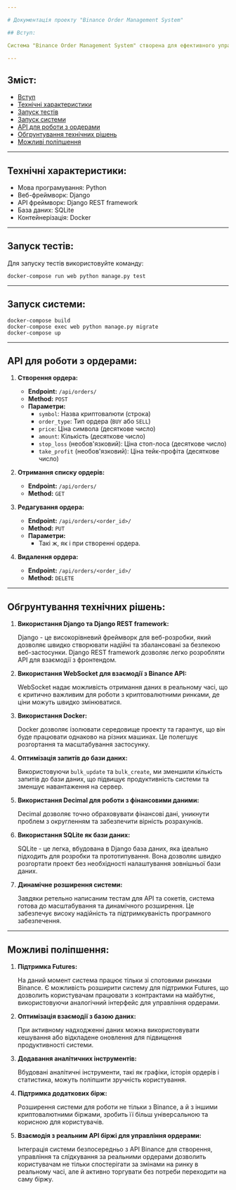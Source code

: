```yaml
---

# Документація проекту "Binance Order Management System"

## Вступ:

Система "Binance Order Management System" створена для ефективного управління ордерами в реальному часі, використовуючи дані з Binance через WebSocket.

---
```


## Зміст:

- [Вступ](#вступ)
- [Технічні характеристики](#технічні-характеристики)
- [Запуск тестів](#запуск-тестів)
- [Запуск системи](#запуск-системи)
- [API для роботи з ордерами](#api-для-роботи-з-ордерами)
- [Обгрунтування технічних рішень](#обгрунтування-технічних-рішень)
- [Можливі поліпшення](#можливі-поліпшення)

---

## Технічні характеристики:

- Мова програмування: Python
- Веб-фреймворк: Django
- API фреймворк: Django REST framework
- База даних: SQLite
- Контейнерізація: Docker

---

## Запуск тестів:

Для запуску тестів використовуйте команду:

```
docker-compose run web python manage.py test
```

---

## Запуск системи:

```
docker-compose build
docker-compose exec web python manage.py migrate
docker-compose up
```

---

## API для роботи з ордерами:

1. **Створення ордера:**

   - **Endpoint:** `/api/orders/`
   - **Method:** `POST`
   - **Параметри:** 
     - `symbol`: Назва криптовалюти (строка)
     - `order_type`: Тип ордера (`BUY` або `SELL`)
     - `price`: Ціна символа (десяткове число)
     - `amount`: Кількість (десяткове число)
     - `stop_loss` (необов'язковий): Ціна стоп-лоса (десяткове число)
     - `take_profit` (необов'язковий): Ціна тейк-профіта (десяткове число)

2. **Отримання списку ордерів:**

   - **Endpoint:** `/api/orders/`
   - **Method:** `GET`

3. **Редагування ордера:**

   - **Endpoint:** `/api/orders/<order_id>/`
   - **Method:** `PUT`
   - **Параметри:** 
     - Такі ж, як і при створенні ордера.

4. **Видалення ордера:**

   - **Endpoint:** `/api/orders/<order_id>/`
   - **Method:** `DELETE`

---

## Обгрунтування технічних рішень:

1. **Використання Django та Django REST framework:**
   
   Django - це високорівневий фреймворк для веб-розробки, який дозволяє швидко створювати надійні та збалансовані за безпекою веб-застосунки. Django REST framework дозволяє легко розробляти API для взаємодії з фронтендом.

2. **Використання WebSocket для взаємодії з Binance API:**

   WebSocket надає можливість отримання даних в реальному часі, що є критично важливим для роботи з криптовалютними ринками, де ціни можуть швидко змінюватися.

3. **Використання Docker:**

   Docker дозволяє ізолювати середовище проекту та гарантує, що він буде працювати однаково на різних машинах. Це полегшує розгортання та масштабування застосунку.

4. **Оптимізація запитів до бази даних:**

   Використовуючи `bulk_update` та `bulk_create`, ми зменшили кількість запитів до бази даних, що підвищує продуктивність системи та зменшує навантаження на сервер.

5. **Використання Decimal для роботи з фінансовими даними:**

   Decimal дозволяє точно обраховувати фінансові дані, уникнути проблем з округленням та забезпечити вірність розрахунків.

6. **Використання SQLite як бази даних:**

   SQLite - це легка, вбудована в Django база даних, яка ідеально підходить для розробки та прототипування. Вона дозволяє швидко розгортати проект без необхідності налаштування зовнішньої бази даних.

7. **Динамічне розширення системи:**

   Завдяки ретельно написаним тестам для API та сокетів, система готова до масштабування та динамічного розширення. Це забезпечує високу надійність та підтримкуваність програмного забезпечення.

---

## Можливі поліпшення:

1. **Підтримка Futures:**

   На даний момент система працює тільки зі спотовими ринками Binance. Є можливість розширити систему для підтримки Futures, що дозволить користувачам працювати з контрактами на майбутнє, використовуючи аналогічний інтерфейс для управління ордерами.

2. **Оптимізація взаємодії з базою даних:**

   При активному надходженні даних можна використовувати кешування або відкладене оновлення для підвищення продуктивності системи.

3. **Додавання аналітичних інструментів:**

   Вбудовані аналітичні інструменти, такі як графіки, історія ордерів і статистика, можуть поліпшити зручність користування.

4. **Підтримка додаткових бірж:**

   Розширення системи для роботи не тільки з Binance, а й з іншими криптовалютними біржами, зробить її більш універсальною та корисною для користувачів.

5. **Взаємодія з реальним API біржі для управління ордерами:**

   Інтеграція системи безпосередньо з API Binance для створення, управління та слідкування за реальними ордерами дозволить користувачам не тільки спостерігати за змінами на ринку в реальному часі, але й активно торгувати без потреби переходити на саму біржу.
